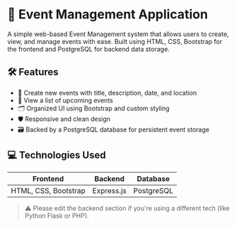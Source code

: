# 🎉 Event Management Application

A simple web-based Event Management system that allows users to create, view, and manage events with ease. Built using HTML, CSS, Bootstrap for the frontend and PostgreSQL for backend data storage.

## 🛠️ Features

- 📝 Create new events with title, description, date, and location
- 📅 View a list of upcoming events
- 🗂️ Organized UI using Bootstrap and custom styling
- 🛡️ Responsive and clean design
- 🗃️ Backed by a PostgreSQL database for persistent event storage


## 💻 Technologies Used

| Frontend            | Backend         | Database     |
|---------------------|------------------|--------------|
| HTML, CSS, Bootstrap | Express.js | PostgreSQL |

> ⚠️ Please edit the backend section if you're using a different tech (like Python Flask or PHP).


